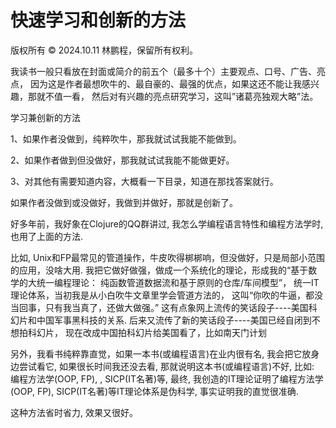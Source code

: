 # 快速学习和创新的方法

版权所有 © 2024.10.11 林鹏程，保留所有权利。

我读书一般只看放在封面或简介的前五个（最多十个）主要观点、口号、广告、亮点，
因为这是作者最想吹牛的、最自豪的、最强的优点，如果这还不能让我感兴趣，那就不值一看，
然后对有兴趣的亮点研究学习，这叫”诸葛亮独观大略”法。

学习兼创新的方法

1、如果作者没做到，纯粹吹牛，那我就试试我能不能做到。

2、如果作者做到但没做好，那我就试试我能不能做更好。

3、对其他有需要知道内容，大概看一下目录，知道在那找答案就行。

如果作者没做到或没做好，我做到并做好，那就是创新了。

好多年前，我好象在Clojure的QQ群讲过, 我怎么学编程语言特性和编程方法学时, 也用了上面的方法.

比如, Unix和FP最常见的管道操作，牛皮吹得梆梆响，但没做好，只是局部小范围的应用，没啥大用.
我把它做好做强，做成一个系统化的理论，形成我的“基于数学的大统一编程理论：
纯函数管道数据流和基于原则的仓库/车间模型”，
统一IT理论体系，当初我是从小白吹牛文章里学会管道方法的，
这叫“你吹的牛逼，都没当回事，只有我当真了，还做大做强。”
这有点象网上流传的笑话段子----美国科幻片和中国军事黑科技的关系.
后来又流传了新的笑话段子----美国已经自闭到不想拍科幻片，
现在改成中国拍科幻片给美国看了，比如南天门计划

另外，我看书纯粹靠直觉，如果一本书(或编程语言)在业内很有名, 我会把它放身边尝试看它, 
如果很长时间我还没去看, 那就说明这本书(或编程语言)不好, 比如: 
编程方法学(OOP, FP), , SICP(IT名著)等, 
最终, 我创造的IT理论证明了编程方法学(OOP, FP), SICP(IT名著)等IT理论体系是伪科学, 
事实证明我的直觉很准确.

这种方法省时省力, 效果又很好。
